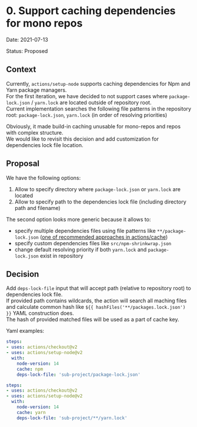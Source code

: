 # 0. Support caching dependencies for mono repos
Date: 2021-07-13

Status: Proposed

## Context
Currently, `actions/setup-node` supports caching dependencies for Npm and Yarn package managers.  
For the first iteration, we have decided to not support cases where `package-lock.json` / `yarn.lock` are located outside of repository root.  
Current implementation searches the following file patterns in the repository root: `package-lock.json`, `yarn.lock` (in order of resolving priorities)

Obviously, it made build-in caching unusable for mono-repos and repos with complex structure.  
We would like to revisit this decision and add customization for dependencies lock file location.

## Proposal
We have the following options:
1. Allow to specify  directory where `package-lock.json` or `yarn.lock` are located
2. Allow to specify path to the dependencies lock file (including directory path and filename)

The second option looks more generic because it allows to:
- specify multiple dependencies files using file patterns like `**/package-lock.json` ([one of recommended approaches in actions/cache](https://github.com/actions/cache/blob/main/examples.md#macos-and-ubuntu))
- specify custom dependencies files like `src/npm-shrinkwrap.json`
- change default resolving priority if both `yarn.lock` and `package-lock.json` exist in repository

## Decision

Add `deps-lock-file` input that will accept path (relative to repository root) to dependencies lock file.  
If provided path contains wildcards, the action will search all maching files and calculate common hash like `${{ hashFiles('**/packages.lock.json') }}` YAML construction does.  
The hash of provided matched files will be used as a part of cache key.

Yaml examples:
```yml
steps:
- uses: actions/checkout@v2
- uses: actions/setup-node@v2
  with:
    node-version: 14
    cache: npm
    deps-lock-file: 'sub-project/package-lock.json'
```
```yml
steps:
- uses: actions/checkout@v2
- uses: actions/setup-node@v2
  with:
    node-version: 14
    cache: yarn
    deps-lock-file: 'sub-project/**/yarn.lock'
```
